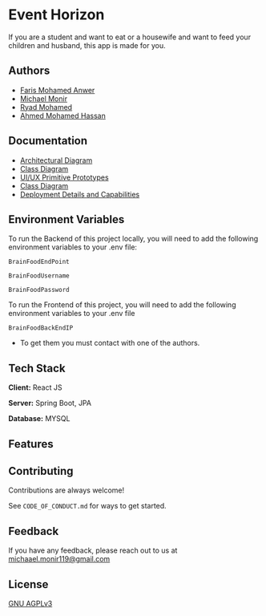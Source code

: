 # Event Horizon 

If you are a student and want to eat or a housewife and want to feed your children and husband, this app is made for you.

## Authors
- [Faris Mohamed Anwer ](https://github.com/faris0007)
- [Michael Monir](https://github.com/michaelmonir)
- [Ryad Mohamed](https://github.com/moriyad12)
- [Ahmed Mohamed Hassan ](https://github.com/ahmedMhassan10)

## Documentation

- [Architectural Diagram](https://github.com/michaelmonir/Event-Horizon/blob/updating-readme/Documentation/Architectural%20Diagram.md)
- [Class Diagram](https://github.com/michaelmonir/Event-Horizon/blob/main/Documentation/Class%20Diagram)
- [UI/UX Primitive Prototypes]()
- [Class Diagram]()
- [Deployment Details and Capabilities]()
## Environment Variables

To run the Backend of this project locally, you will need to add the following environment variables to your .env file:

`BrainFoodEndPoint`

`BrainFoodUsername`

`BrainFoodPassword`

To run the Frontend of this project, you will need to add the following environment variables to your .env file

`BrainFoodBackEndIP`
- To get them you must contact with one of the authors.

## Tech Stack

**Client:** React JS

**Server:** Spring Boot, JPA

**Database:** MYSQL


## Features





## Contributing

Contributions are always welcome!

See `CODE_OF_CONDUCT.md` for ways to get started.


## Feedback

If you have any feedback, please reach out to us at michaael.monir119@gmail.com


## License

[GNU AGPLv3](https://choosealicense.com/licenses/agpl-3.0/#)

